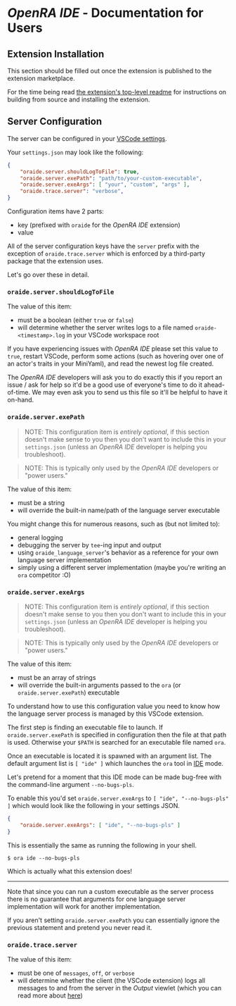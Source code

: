 # _OpenRA IDE_ - Documentation for Users

## Extension Installation

This section should be filled out once the extension is published to the
extension marketplace.

For the time being read [the extension's top-level
readme](../../README.md#installation)
for instructions on building from source and installing the extension.

## Server Configuration

The server can be configured in your [VSCode
settings](https://code.visualstudio.com/docs/getstarted/settings).

Your `settings.json` may look like the following:

```json
{
    "oraide.server.shouldLogToFile": true,
    "oraide.server.exePath": "path/to/your-custom-executable",
    "oraide.server.exeArgs": [ "your", "custom", "args" ],
    "oraide.trace.server": "verbose",
}
```

Configuration items have 2 parts:
- key (prefixed with `oraide` for the _OpenRA IDE_ extension)
- value

All of the server configuration keys have the `server` prefix with the exception
of `oraide.trace.server` which is enforced by a third-party package that the
extension uses.

Let's go over these in detail.

### `oraide.server.shouldLogToFile`

The value of this item:
- must be a boolean (either `true` or `false`)
- will determine whether the server writes logs to a file named
`oraide-<timestamp>.log` in your VSCode workspace root

If you have experiencing issues with _OpenRA IDE_ please set this value to
`true`, restart VSCode, perform some actions (such as hovering over one of an
actor's traits in your MiniYaml), and read the newest log file created.

The _OpenRA IDE_ developers will ask you to do exactly this if you report an
issue / ask for help so it'd be a good use of everyone's time to do it
ahead-of-time.  We may even ask you to send us this file so it'll be helpful to
have it on-hand.

### `oraide.server.exePath`

> NOTE: This configuration item is _entirely optional_, if this section doesn't
make sense to you then you don't want to include this in your `settings.json`
(unless an _OpenRA IDE_ developer is helping you troubleshoot).

> NOTE: This is typically only used by the _OpenRA IDE_ developers or
"power users."

The value of this item:
- must be a string
- will override the built-in name/path of the language server executable

You might change this for numerous reasons, such as (but not limited to):
- general logging
- debugging the server by `tee`-ing input and output
- using `oraide_language_server`'s behavior as a reference for your own language
server implementation
- simply using a different server implementation (maybe you're writing an `ora`
competitor :O)

### `oraide.server.exeArgs`

> NOTE: This configuration item is _entirely optional_, if this section doesn't
make sense to you then you don't want to include this in your `settings.json`
(unless an _OpenRA IDE_ developer is helping you troubleshoot).

> NOTE: This is typically only used by the _OpenRA IDE_ developers or
"power users."

The value of this item:
- must be an array of strings
- will override the built-in arguments passed to the `ora` (or
`oraide.server.exePath`) executable

To understand how to use this configuration value you need to know how the
language server process is managed by this VSCode extension.

The first step is finding an executable file to launch.  If
`oraide.server.exePath` is specified in configuration then the file at that path
is used.  Otherwise your `$PATH` is searched for an executable file named `ora`.

Once an executable is located it is spawned with an argument list.  The default
argument list is `[ "ide" ]` which launches the `ora` tool in [IDE] mode.

Let's pretend for a moment that this IDE mode can be made bug-free with the
command-line argument `--no-bugs-pls`.

To enable this you'd set `oraide.server.exeArgs` to `[ "ide", "--no-bugs-pls" ]`
which would look like the following in your settings JSON.

```json
{
    "oraide.server.exeArgs": [ "ide", "--no-bugs-pls" ]
}
```

This is essentially the same as running the following in your shell.

```shell
$ ora ide --no-bugs-pls
```

Which is actually what this extension does!

---

Note that since you can run a custom executable as the server process there is
no guarantee that arguments for one language server implementation will work
for another implementation.

If you aren't setting `oraide.server.exePath` you can essentially ignore the
previous statement and pretend you never read it.

### `oraide.trace.server`

The value of this item:
- must be one of `messages`, `off`, or `verbose`
- will determine whether the client (the VSCode extension) logs all messages to
and from the server in the _Output_ viewlet (which you can read more about
[here](https://code.visualstudio.com/docs/editor/debugging))

[IDE]: https://en.wikipedia.org/wiki/Integrated_development_environment